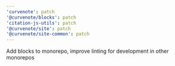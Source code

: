 ```yaml
---
'curvenote': patch
'@curvenote/blocks': patch
'citation-js-utils': patch
'@curvenote/site': patch
'@curvenote/site-common': patch
---
```


Add blocks to monorepo, improve linting for development in other monorepos
